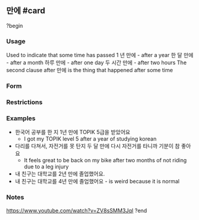 ## 만에 #card
?begin
### Usage
Used to indicate that some time has passed
1 년 만에 - after a year
한 달 만에 - after a month
하루 만에 - after one day
두 시간 만에 - after two hours
The second clause after 만에 is the thing that happened after some time
### Form
### Restrictions
### Examples
* 한국어 공부를 한 지 1년 만에 TOPIK 5급을 받았어요
	* I got my TOPIK level 5 after a year of studying korean
* 다리를 다쳐서, 자전거를 못 탄지 두 달 만에 다시 자전거를 타니까 기분이 참 좋아요
	* It feels great to be back on my bike after two months of not riding due to a leg injury
* 내 친구는 대학교를 2년 만에 졸업했어요.
* 내 친구는 대학교를 4년 만에 졸업했어요 - is weird because it is normal
### Notes
https://www.youtube.com/watch?v=ZV8sSMM3JqI
?end
